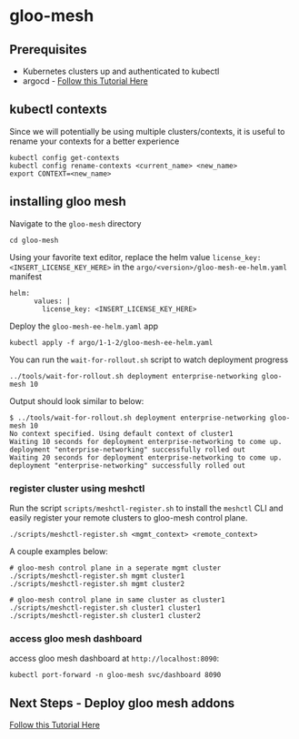 # gloo-mesh

## Prerequisites
- Kubernetes clusters up and authenticated to kubectl
- argocd - [Follow this Tutorial Here](https://github.com/solo-io/gitops-library/tree/main/argocd)

## kubectl contexts
Since we will potentially be using multiple clusters/contexts, it is useful to rename your contexts for a better experience
```
kubectl config get-contexts
kubectl config rename-contexts <current_name> <new_name>
export CONTEXT=<new_name>
```

## installing gloo mesh
Navigate to the `gloo-mesh` directory
```
cd gloo-mesh
```

Using your favorite text editor, replace the helm value `license_key: <INSERT_LICENSE_KEY_HERE>` in the `argo/<version>/gloo-mesh-ee-helm.yaml` manifest
```
helm:
      values: |
        license_key: <INSERT_LICENSE_KEY_HERE>
```

Deploy the `gloo-mesh-ee-helm.yaml` app
```
kubectl apply -f argo/1-1-2/gloo-mesh-ee-helm.yaml
```

You can run the `wait-for-rollout.sh` script to watch deployment progress
```
../tools/wait-for-rollout.sh deployment enterprise-networking gloo-mesh 10
```

Output should look similar to below:
```
$ ../tools/wait-for-rollout.sh deployment enterprise-networking gloo-mesh 10
No context specified. Using default context of cluster1
Waiting 10 seconds for deployment enterprise-networking to come up.
deployment "enterprise-networking" successfully rolled out
Waiting 20 seconds for deployment enterprise-networking to come up.
deployment "enterprise-networking" successfully rolled out
```

### register cluster using meshctl
Run the script `scripts/meshctl-register.sh` to install the `meshctl` CLI and easily register your remote clusters to gloo-mesh control plane. 
```
./scripts/meshctl-register.sh <mgmt_context> <remote_context>
```

A couple examples below:
```
# gloo-mesh control plane in a seperate mgmt cluster
./scripts/meshctl-register.sh mgmt cluster1
./scripts/meshctl-register.sh mgmt cluster2

# gloo-mesh control plane in same cluster as cluster1
./scripts/meshctl-register.sh cluster1 cluster1
./scripts/meshctl-register.sh cluster1 cluster2
```

### access gloo mesh dashboard
access gloo mesh dashboard at `http://localhost:8090`:
```
kubectl port-forward -n gloo-mesh svc/dashboard 8090
```

## Next Steps - Deploy gloo mesh addons
[Follow this Tutorial Here](https://github.com/solo-io/gitops-library/tree/main/gloo-mesh/gloo-mesh-addons.md)